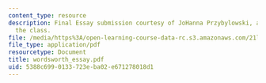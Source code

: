 ```yaml
---
content_type: resource
description: Final Essay submission courtesy of JoHanna Przybylowski, a student in
  the class.
file: /media/https%3A/open-learning-course-data-rc.s3.amazonaws.com/21l-704-studies-in-poetry-british-poetry-and-the-sciences-of-the-mind-fall-2004/5388c6990133723eba02e671278018d1_wordsworth_essay.pdf
file_type: application/pdf
resourcetype: Document
title: wordsworth_essay.pdf
uid: 5388c699-0133-723e-ba02-e671278018d1
---
```

